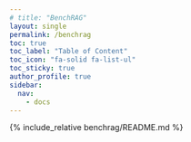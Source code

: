 ```yaml
---
# title: "BenchRAG"
layout: single
permalink: /benchrag
toc: true
toc_label: "Table of Content"
toc_icon: "fa-solid fa-list-ul"
toc_sticky: true
author_profile: true
sidebar:
  nav:
    - docs
---
```


{% include_relative benchrag/README.md %}

